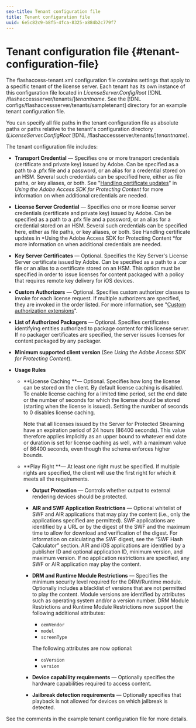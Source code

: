 ```yaml
---
seo-title: Tenant configuration file
title: Tenant configuration file
uuid: 6e5c82c9-b8f5-4fca-8325-a884b2c779f7
---
```


# Tenant configuration file {#tenant-configuration-file}

The flashaccess-tenant.xml configuration file contains settings that apply to a specific tenant of the license server. Each tenant has its own instance of this configuration file located in *LicenseServer.ConfigRoot* [!DNL /flashaccessserver/tenants/]*tenantname*. See the [!DNL configs/flashaccessserver/tenants/sampletenant] directory for an example tenant configuration file.

You can specify all file paths in the tenant configuration file as absolute paths or paths relative to the tenant's configuration directory (*LicenseServer.ConfigRoot* [!DNL /flashaccessserver/tenants/]*tenantname*).

The tenant configuration file includes:

* **Transport Credential** — Specifies one or more transport credentials (certificate and private key) issued by Adobe. Can be specified as a path to a .pfx file and a password, or an alias for a credential stored on an HSM. Several such credentials can be specified here, either as file paths, or key aliases, or both. See "[Handling certificate updates](../../aaxs-protecting-content/content-implementing-the-license-server/content-handling-cert-updates.md)" in *Using the Adobe Access SDK for Protecting Content* for more information on when additional credentials are needed. 
* **License Server Credential** — Specifies one or more license server credentials (certificate and private key) issued by Adobe. Can be specified as a path to a .pfx file and a password, or an alias for a credential stored on an HSM. Several such credentials can be specified here, either as file paths, or key aliases, or both. See Handling certificate updates in *Using the Adobe Access SDK for Protecting Content *for more information on when additional credentials are needed. 
* **Key Server Certificates** — Optional. Specifies the Key Server's License Server certificate issued by Adobe. Can be specified as a path to a .cer file or an alias to a certificate stored on an HSM. This option must be specified in order to issue licenses for content packaged with a policy that requires remote key delivery for iOS devices. 
* **Custom Authorizers** — Optional. Specifies custom authorizer classes to invoke for each license request. If multiple authorizers are specified, they are invoked in the order listed. For more information, see "[Custom authorization extensions](../../aaxs-protected-streaming/custom-authorization-extensions.md)". 
* **List of Authorized Packagers** — Optional. Specifies certificates identifying entities authorized to package content for this license server. If no packager certificates are specified, the server issues licenses for content packaged by any packager. 
* **Minimum supported client version** (See *Using the Adobe Access SDK for Protecting Content*). 
* **Usage Rules**

    * **License Caching **— Optional. Specifies how long the license can be stored on the client. By default license caching is disabled. To enable license caching for a limited time period, set the end date or the number of seconds for which the license should be stored (starting when the license is issued). Setting the number of seconds to 0 disables license caching.

      Note that all licenses issued by the Server for Protected Streaming have an expiration period of 24 hours (86400 seconds). This value therefore applies implicitly as an upper bound to whatever end date or duration is set for license caching as well, with a maximum value of 86400 seconds, even though the schema enforces higher bounds. 
    
    * **Play Right **— At least one right must be specified. If multiple rights are specified, the client will use the first right for which it meets all the requirements.

        * **Output Protection** — Controls whether output to external rendering devices should be protected. 
        * **AIR and SWF Application Restrictions** — Optional whitelist of SWF and AIR applications that may play the content (i.e., only the applications specified are permitted). SWF applications are identified by a URL or by the digest of the SWF and the maximum time to allow for download and verification of the digest. For information on calculating the SWF digest, see the “SWF Hash Calculator” section. AIR and iOS applications are identified by a publisher ID and optional application ID, minimum version, and maximum version. If no application restrictions are specified, any SWF or AIR application may play the content. 
        * **DRM and Runtime Module Restrictions** — Specifies the minimum security level required for the DRM/Runtime module. Optionally includes a blacklist of versions that are not permitted to play the content. Module versions are identified by attributes such as operating system and/or a version number. DRM Module Restrictions and Runtime Module Restrictions now support the following additional attributes:

            * `oemVendor` 
            * `model` 
            * `screenType`

          The following attributes are now optional:

            * `osVersion` 
            * `version`

        * **Device capability requirements** — Optionally specifies the hardware capabilities required to access content. 
        * **Jailbreak detection requirements** — Optionally specifies that playback is not allowed for devices on which jailbreak is detected.

See the comments in the example tenant configuration file for more details. 

